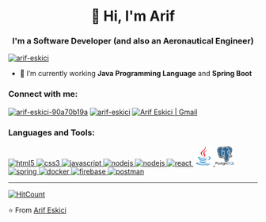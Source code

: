 
<h1 align="center"> 👋 Hi, I'm Arif</h1>

<h3 align="center">I'm a Software Developer (and also an Aeronautical Engineer) </h3>

<p align="left"> <a href="https://github.com/ryo-ma/github-profile-trophy"><img src="https://github-profile-trophy.vercel.app/?username=arif-eskici&title=Repository&title=Commit" alt="arif-eskici" /></a> </p>

- 🌱 I’m currently working **Java Programming Language** and **Spring Boot**

<h3 align="left">Connect with me:</h3>
<p align="left">
<a href="https://linkedin.com/in/arif-eskici-90a70b19a/" target="blank"><img align="center" src="https://raw.githubusercontent.com/rahuldkjain/github-profile-readme-generator/master/src/images/icons/Social/linked-in-alt.svg" alt="arif-eskici-90a70b19a" height="30" width="40" /></a>
<a href="https://hackerrank.com/arif_eskici" target="blank"><img align="center" src="https://raw.githubusercontent.com/rahuldkjain/github-profile-readme-generator/master/src/images/icons/Social/hackerrank.svg" alt="arif-eskici" height="45" width="55" /></a>
<a href="mailto:arif.eskici43@gmail.com"><img align="center" alt="Arif Eskici | Gmail" width="35" height="35" src="https://www.vectorlogo.zone/logos/gmail/gmail-icon.svg" /></a>
</p>

<h3 align="left">Languages and Tools:</h3>
<p align="left"> <a href="https://www.w3.org/html/" target="_blank" rel="noreferrer"> <img src="https://www.vectorlogo.zone/logos/w3_html5/w3_html5-icon.svg" alt="html5" width="40" height="40"/> </a> 
<a href="https://www.w3schools.com/css/" target="_blank" rel="noreferrer"> <img src="https://www.vectorlogo.zone/logos/w3_css/w3_css-icon.svg" alt="css3" width="40" height="40"/> </a>
<a href="https://w3schools.com/js/" target="_blank" rel="noreferrer"> <img src="https://www.vectorlogo.zone/logos/javascript/javascript-icon.svg" alt="javascript" width="40" height="40"/>
<a href="https://www.w3schools.com/js/js_jquery_selectors.asp" target="_blank" rel="noreferrer"> <img src="https://cdn.iconscout.com/icon/free/png-256/jquery-10-1175155.png" alt="nodejs" width="40" height="40"/> </a>
<a href="https://nodejs.org" target="_blank" rel="noreferrer"> <img src="https://www.vectorlogo.zone/logos/nodejs/nodejs-icon.svg" alt="nodejs" width="45" height="45"/> </a>
<a href="https://react.dev/" target="_blank" rel="noreferrer"> <img src="https://www.vectorlogo.zone/logos/reactjs/reactjs-icon.svg" alt="react" width="45" height="55"/> </a>  
<a href="https://www.java.com" target="_blank" rel="noreferrer"> <img src="https://raw.githubusercontent.com/devicons/devicon/master/icons/java/java-original.svg" alt="java" width="40" height="40"/> </a>
<a href="https://www.postgresql.org/" target="_blank" rel="noreferrer"> <img src="https://raw.githubusercontent.com/devicons/devicon/master/icons/postgresql/postgresql-original-wordmark.svg" alt="mysql" width="40" height="40"/> </a>
<a href="https://spring.io/" target="_blank" rel="noreferrer"> <img src="https://www.vectorlogo.zone/logos/springio/springio-icon.svg" alt="spring" width="40" height="40"/> </a>
<a href="https://www.docker.com/" target="_blank" rel="noreferrer"> <img src="https://www.vectorlogo.zone/logos/docker/docker-icon.svg" alt="docker" width="50" height="50"/> </a>
<a href="https://firebase.google.com/" target="_blank" rel="noreferrer"> <img src="https://www.vectorlogo.zone/logos/firebase/firebase-icon.svg" alt="firebase" width="40" height="40"/> </a>
<a href="https://www.postman.com/" target="_blank" rel="noreferrer"> <img src="https://www.vectorlogo.zone/logos/getpostman/getpostman-icon.svg" alt="postman" width="40" height="40"/> </a>


---- 
 [![HitCount](https://hits.dwyl.com/arif-eskici/arif-eskici.svg?style=flat-square)](http://hits.dwyl.com/arif-eskici/arif-eskici)
 
:star: From [Arif Eskici](https://github.com/arif-eskici/) 
